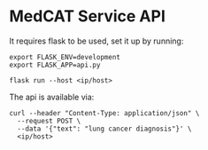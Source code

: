 # MedCAT Service API

It requires flask to be used, set it up by running:
```
export FLASK_ENV=development
export FLASK_APP=api.py

flask run --host <ip/host>
```


The api is available via:
```
curl --header "Content-Type: application/json" \
  --request POST \
  --data '{"text": "lung cancer diagnosis"}' \
  <ip/host>
```
